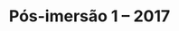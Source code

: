 ---
ID: 4849
title: 'Pós-imersão 1 &#8211; 2017'
image-xl: ""
image-l: ""
image-sq-l: ""
image-sq-m: ""
post_excerpt: ""
layout: event
permalink: eventos/pos-imersao-1
published: true
event:
  event_id: "87"
  event_slug: pos-imersao-1
  event_owner: "2"
  event_status: "1"
  event_name: 'Pós-imersão 1 - 2017'
  event_start_time: 00:00:00
  event_end_time: 00:00:00
  event_start_date: 2017-05-13
  event_end_date: 2017-05-13
  post_content: ""
  event_rsvp: "0"
  event_spaces: null
  location_id: "4"
  recurrence_id: null
  event_category_id: null
  event_attributes: 'a:3:{s:14:"slide_template";s:7:"default";s:18:"yst_is_cornerstone";s:0:"";s:22:"wpcf-gn_post_destaques";s:17:"destaque_novidade";}'
  event_date_created: 2017-02-20 10:56:44
  event_date_modified: 2017-04-24 11:51:22
  recurrence: "0"
  recurrence_interval: null
  recurrence_freq: null
  recurrence_byday: null
  recurrence_byweekno: null
  blog_id: null
  group_id: "0"
  post_id: "4849"
  event_all_day: "1"
  event_private: "0"
  recurrence_days: "0"
  event_rsvp_date: null
  event_rsvp_time: 00:00:00
  event_rsvp_spaces: null
  recurrence_rsvp_days: null
categories: ""
tags: ""
author: ""
slide_template:
  - default
wpcf-gn_post_destaques:
  - destaque_novidade
post_date: 2017-02-20 10:56:43
---